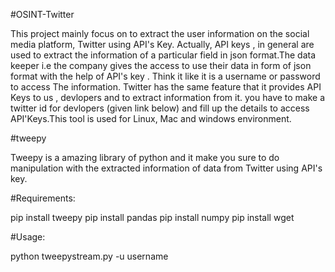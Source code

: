 #OSINT-Twitter

This project mainly focus on to extract the user information on the social media platform, Twitter using API's Key.
Actually, API keys , in general are used to extract the information of a particular field in json format.The data keeper i.e the company gives the access to use their data in form of json format with the help of API's key . Think it like it is a username or password to access The information.
Twitter has the same feature that it provides API Keys to us , devlopers and to extract information from it.
you have to make a twitter id for devlopers (given link below) and fill up the details to access API'Keys.This tool is used for Linux, Mac and windows environment.

#tweepy

Tweepy is a amazing library of python and it make you sure to do manipulation with the extracted information of data from Twitter using API's key.

#Requirements:

pip install tweepy
pip install pandas
pip install numpy
pip install wget


#Usage:

python tweepystream.py -u username



